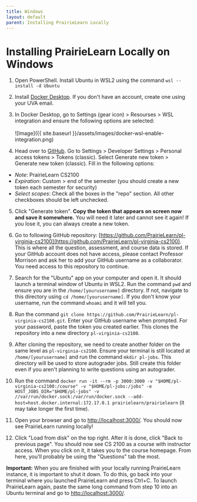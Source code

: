 ```yaml
---
title: Windows
layout: default
parent: Installing PrairieLearn Locally
---
```


# Installing PrairieLearn Locally on Windows



1. Open PowerShell. Install Ubuntu in WSL2 using the command `wsl --install -d Ubuntu`

2. Install [Docker Desktop](https://www.docker.com/products/docker-desktop/). If you don't have an account, create one using your UVA email.

3. In Docker Desktop, go to Settings (gear icon) > Resourses > WSL integration and ensure the following options are selected:<br><br>
![Image]({{ site.baseurl }}/assets/images/docker-wsl-enable-integration.png)

4. Head over to [GitHub](https://github.com/). Go to Settings > Developer Settings > Personal access tokens > Tokens (classic). Select Generate new token > Generate new token (classic). Fill in the following options:
- *Note*: PrairieLearn CS2100
- *Expiration*: Custom > end of the semester (you should create a new token each semester for security)
- *Select scopes*: Check all the boxes in the "repo" section. All other checkboxes should be left unchecked.

5. Click "Generate token". **Copy the token that appears on screen now and save it somewhere.** You will need it later and cannot see it again! If you lose it, you can always create a new token.

6. Go to following GitHub repository: [https://github.com/PrairieLearn/pl-virginia-cs2100](https://github.com/PrairieLearn/pl-virginia-cs2100). This is where all the question, assessment, and course data is stored. If your GitHub account does not have access, please contact Professor Morrison and ask her to add your GitHub username as a collaborator. You need access to this repository to continue.

7. Search for the "Ubuntu" app on your computer and open it. It should launch a terminal window of Ubuntu in WSL2. Run the command `pwd` and ensure you are in the `/home/[yourusername]` directory. If not, navigate to this directory using `cd /home/[yourusername]`. If you don't know your username, run the command `whoami` and it will tell you.

8. Run the command `git clone https://github.com/PrairieLearn/pl-virginia-cs2100.git`. Enter your GitHub username when prompted. For your password, paste the token you created earlier. This clones the repository into a new directory `pl-virginia-cs2100`.

9. After cloning the repository, we need to create another folder on the same level as `pl-virginia-cs2100`. Ensure your terminal is still located at `/home/[yourusername]` and run the command `mkdir pl-jobs`. This directory will be used to store autograder jobs. Still create this folder even if you aren't planning to write questions using an autograder.

10. Run the command `docker run -it --rm -p 3000:3000 -v "$HOME/pl-virginia-cs2100:/course" -v "$HOME/pl-jobs:/jobs" -e HOST_JOBS_DIR="$HOME/pl-jobs" -v //var/run/docker.sock:/var/run/docker.sock --add-host=host.docker.internal:172.17.0.1 prairielearn/prairielearn` (it may take longer the first time).

11. Open your browser and go to [http://localhost:3000/](http://localhost:3000/). You should now see PrairieLearn running locally!

12. Click "Load from disk" on the top right. After it is done, click "Back to previous page". You should now see CS 2100 as a course with instructor access. When you click on it, it takes you to the course homepage. From here, you'll probably be using the "Questions" tab the most.

**Important:** When you are finished with your locally running PrairieLearn instance, it is important to shut it down. To do this, go back into your terminal where you launched PrairieLearn and press Ctrl+C. To launch PrairieLearn again, paste the same long command from step 10 into an Ubuntu terminal and go to [http://localhost:3000/](http://localhost:3000/).